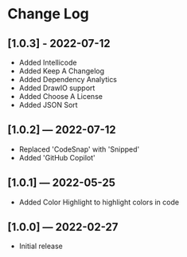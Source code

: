 # Change Log

## [1.0.3] - 2022-07-12

- Added Intellicode
- Added Keep A Changelog
- Added Dependency Analytics
- Added DrawIO support
- Added Choose A License
- Added JSON Sort

## [1.0.2] — 2022-07-12

- Replaced 'CodeSnap' with 'Snipped'
- Added 'GitHub Copilot'

## [1.0.1] — 2022-05-25

- Added Color Highlight to highlight colors in code

## [1.0.0] — 2022-02-27

- Initial release

